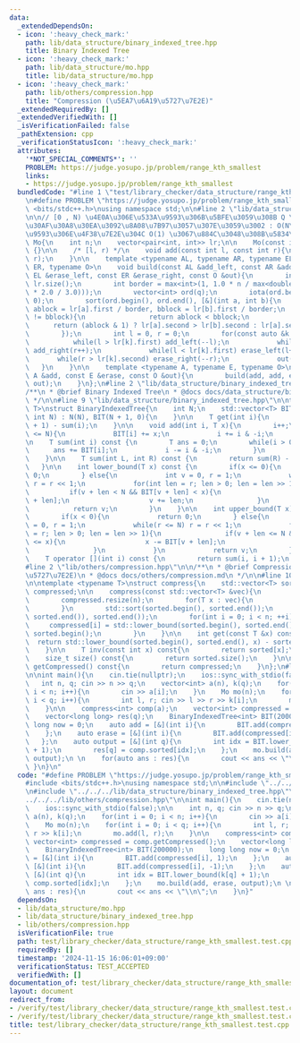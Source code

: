 ```yaml
---
data:
  _extendedDependsOn:
  - icon: ':heavy_check_mark:'
    path: lib/data_structure/binary_indexed_tree.hpp
    title: Binary Indexed Tree
  - icon: ':heavy_check_mark:'
    path: lib/data_structure/mo.hpp
    title: lib/data_structure/mo.hpp
  - icon: ':heavy_check_mark:'
    path: lib/others/compression.hpp
    title: "Compression (\u5EA7\u6A19\u5727\u7E2E)"
  _extendedRequiredBy: []
  _extendedVerifiedWith: []
  _isVerificationFailed: false
  _pathExtension: cpp
  _verificationStatusIcon: ':heavy_check_mark:'
  attributes:
    '*NOT_SPECIAL_COMMENTS*': ''
    PROBLEM: https://judge.yosupo.jp/problem/range_kth_smallest
    links:
    - https://judge.yosupo.jp/problem/range_kth_smallest
  bundledCode: "#line 1 \"test/library_checker/data_structure/range_kth_smallest.test.cpp\"\
    \n#define PROBLEM \"https://judge.yosupo.jp/problem/range_kth_smallest\"\n#include\
    \ <bits/stdc++.h>\nusing namespace std;\n\n#line 2 \"lib/data_structure/mo.hpp\"\
    \n\n// [0 , N) \u4E0A\u306E\u533A\u9593\u306B\u5BFE\u3059\u308B Q \u500B\u306E\
    \u30AF\u30A8\u30EA\u3092\u8A08\u7B97\u3057\u307E\u3059\u3002 : O(N\u221AQ) (\u533A\
    \u9593\u306E\u4F38\u7E2E\u304C O(1) \u3067\u884C\u3048\u308B\u5834\u5408)\nstruct\
    \ Mo{\n    int n;\n    vector<pair<int, int>> lr;\n\n    Mo(const int n) : n(n)\
    \ {}\n\n    /* [l, r) */\n    void add(const int l, const int r){\n        lr.emplace_back(l,\
    \ r);\n    }\n\n    template <typename AL, typename AR, typename EL, typename\
    \ ER, typename O>\n    void build(const AL &add_left, const AR &add_right, const\
    \ EL &erase_left, const ER &erase_right, const O &out){\n        int q = (int)\
    \ lr.size();\n        int border = max<int>(1, 1.0 * n / max<double>(1.0, sqrt(q\
    \ * 2.0 / 3.0)));\n        vector<int> ord(q);\n        iota(ord.begin(), ord.end(),\
    \ 0);\n        sort(ord.begin(), ord.end(), [&](int a, int b){\n            int\
    \ ablock = lr[a].first / border, bblock = lr[b].first / border;\n            if(ablock\
    \ != bblock){\n                return ablock < bblock;\n            }\n      \
    \      return (ablock & 1) ? lr[a].second > lr[b].second : lr[a].second < lr[b].second;\n\
    \        });\n        int l = 0, r = 0;\n        for(const auto &k : ord){\n \
    \           while(l > lr[k].first) add_left(--l);\n            while(r < lr[k].second)\
    \ add_right(r++);\n            while(l < lr[k].first) erase_left(l++);\n     \
    \       while(r > lr[k].second) erase_right(--r);\n            out(k);\n     \
    \   }\n    }\n\n    template <typename A, typename E, typename O>\n    void build(const\
    \ A &add, const E &erase, const O &out){\n        build(add, add, erase, erase,\
    \ out);\n    }\n};\n#line 2 \"lib/data_structure/binary_indexed_tree.hpp\"\n\n\
    /**\n * @brief Binary Indexed Tree\n * @docs docs/data_structure/binary_indexed_tree.md\n\
    \ */\n\n#line 9 \"lib/data_structure/binary_indexed_tree.hpp\"\n\ntemplate <typename\
    \ T>\nstruct BinaryIndexedTree{\n    int N;\n    std::vector<T> BIT;\n    BinaryIndexedTree(const\
    \ int N) : N(N), BIT(N + 1, 0){\n    }\n\n    T get(int i){\n        return sum(i\
    \ + 1) - sum(i);\n    }\n\n    void add(int i, T x){\n        i++;\n        while(i\
    \ <= N){\n            BIT[i] += x;\n            i += i & -i;\n        }\n    }\n\
    \n    T sum(int i) const {\n        T ans = 0;\n        while(i > 0){\n      \
    \      ans += BIT[i];\n            i -= i & -i;\n        }\n        return ans;\n\
    \    }\n\n    T sum(int L, int R) const {\n        return sum(R) - sum(L);\n \
    \   }\n\n    int lower_bound(T x) const {\n        if(x <= 0){\n            return\
    \ 0;\n        } else{\n            int v = 0, r = 1;\n            while(r < N)\
    \ r = r << 1;\n            for(int len = r; len > 0; len = len >> 1){\n      \
    \          if(v + len < N && BIT[v + len] < x){\n                    x -= BIT[v\
    \ + len];\n                    v += len;\n                }\n            }\n \
    \           return v;\n        }\n    }\n\n    int upper_bound(T x) const {\n\
    \        if(x < 0){\n            return 0;\n        } else{\n            int v\
    \ = 0, r = 1;\n            while(r <= N) r = r << 1;\n            for(int len\
    \ = r; len > 0; len = len >> 1){\n                if(v + len <= N && BIT[v + len]\
    \ <= x){\n                    x -= BIT[v + len];\n                    v += len;\n\
    \                }\n            }\n            return v;\n        }\n    }\n\n\
    \    T operator [](int i) const {\n        return sum(i, i + 1);\n    }\n};\n\
    #line 2 \"lib/others/compression.hpp\"\n\n/**\n * @brief Compression (\u5EA7\u6A19\
    \u5727\u7E2E)\n * @docs docs/others/compression.md\n */\n\n#line 10 \"lib/others/compression.hpp\"\
    \n\ntemplate <typename T>\nstruct compress{\n    std::vector<T> sorted;\n    std::vector<int>\
    \ compressed;\n\n    compress(const std::vector<T> &vec){\n        int n = vec.size();\n\
    \        compressed.resize(n);\n        for(T x : vec){\n            sorted.emplace_back(x);\n\
    \        }\n        std::sort(sorted.begin(), sorted.end());\n        sorted.erase(std::unique(sorted.begin(),\
    \ sorted.end()), sorted.end());\n        for(int i = 0; i < n; ++i){\n       \
    \     compressed[i] = std::lower_bound(sorted.begin(), sorted.end(), vec[i]) -\
    \ sorted.begin();\n        }\n    }\n\n    int get(const T &x) const{\n      \
    \  return std::lower_bound(sorted.begin(), sorted.end(), x) - sorted.begin();\n\
    \    }\n\n    T inv(const int x) const{\n        return sorted[x];\n    }\n\n\
    \    size_t size() const{\n        return sorted.size();\n    }\n\n    std::vector<T>\
    \ getCompressed() const{\n        return compressed;\n    }\n};\n#line 8 \"test/library_checker/data_structure/range_kth_smallest.test.cpp\"\
    \n\nint main(){\n    cin.tie(nullptr);\n    ios::sync_with_stdio(false);\n\n \
    \   int n, q; cin >> n >> q;\n    vector<int> a(n), k(q);\n    for(int i = 0;\
    \ i < n; i++){\n        cin >> a[i];\n    }\n    Mo mo(n);\n    for(int i = 0;\
    \ i < q; i++){\n        int l, r; cin >> l >> r >> k[i];\n        mo.add(l, r);\n\
    \    }\n\n    compress<int> comp(a);\n    vector<int> compressed = comp.getCompressed();\n\
    \    vector<long long> res(q);\n    BinaryIndexedTree<int> BIT(200000);\n    long\
    \ long now = 0;\n    auto add = [&](int i){\n        BIT.add(compressed[i], 1);\n\
    \    };\n    auto erase = [&](int i){\n        BIT.add(compressed[i], -1);\n \
    \   };\n    auto output = [&](int q){\n        int idx = BIT.lower_bound(k[q]\
    \ + 1);\n        res[q] = comp.sorted[idx];\n    };\n    mo.build(add, erase,\
    \ output);\n \n    for(auto ans : res){\n        cout << ans << \"\\n\";\n   \
    \ }\n}\n"
  code: "#define PROBLEM \"https://judge.yosupo.jp/problem/range_kth_smallest\"\n\
    #include <bits/stdc++.h>\nusing namespace std;\n\n#include \"../../../lib/data_structure/mo.hpp\"\
    \n#include \"../../../lib/data_structure/binary_indexed_tree.hpp\"\n#include \"\
    ../../../lib/others/compression.hpp\"\n\nint main(){\n    cin.tie(nullptr);\n\
    \    ios::sync_with_stdio(false);\n\n    int n, q; cin >> n >> q;\n    vector<int>\
    \ a(n), k(q);\n    for(int i = 0; i < n; i++){\n        cin >> a[i];\n    }\n\
    \    Mo mo(n);\n    for(int i = 0; i < q; i++){\n        int l, r; cin >> l >>\
    \ r >> k[i];\n        mo.add(l, r);\n    }\n\n    compress<int> comp(a);\n   \
    \ vector<int> compressed = comp.getCompressed();\n    vector<long long> res(q);\n\
    \    BinaryIndexedTree<int> BIT(200000);\n    long long now = 0;\n    auto add\
    \ = [&](int i){\n        BIT.add(compressed[i], 1);\n    };\n    auto erase =\
    \ [&](int i){\n        BIT.add(compressed[i], -1);\n    };\n    auto output =\
    \ [&](int q){\n        int idx = BIT.lower_bound(k[q] + 1);\n        res[q] =\
    \ comp.sorted[idx];\n    };\n    mo.build(add, erase, output);\n \n    for(auto\
    \ ans : res){\n        cout << ans << \"\\n\";\n    }\n}"
  dependsOn:
  - lib/data_structure/mo.hpp
  - lib/data_structure/binary_indexed_tree.hpp
  - lib/others/compression.hpp
  isVerificationFile: true
  path: test/library_checker/data_structure/range_kth_smallest.test.cpp
  requiredBy: []
  timestamp: '2024-11-15 16:06:01+09:00'
  verificationStatus: TEST_ACCEPTED
  verifiedWith: []
documentation_of: test/library_checker/data_structure/range_kth_smallest.test.cpp
layout: document
redirect_from:
- /verify/test/library_checker/data_structure/range_kth_smallest.test.cpp
- /verify/test/library_checker/data_structure/range_kth_smallest.test.cpp.html
title: test/library_checker/data_structure/range_kth_smallest.test.cpp
---
```

